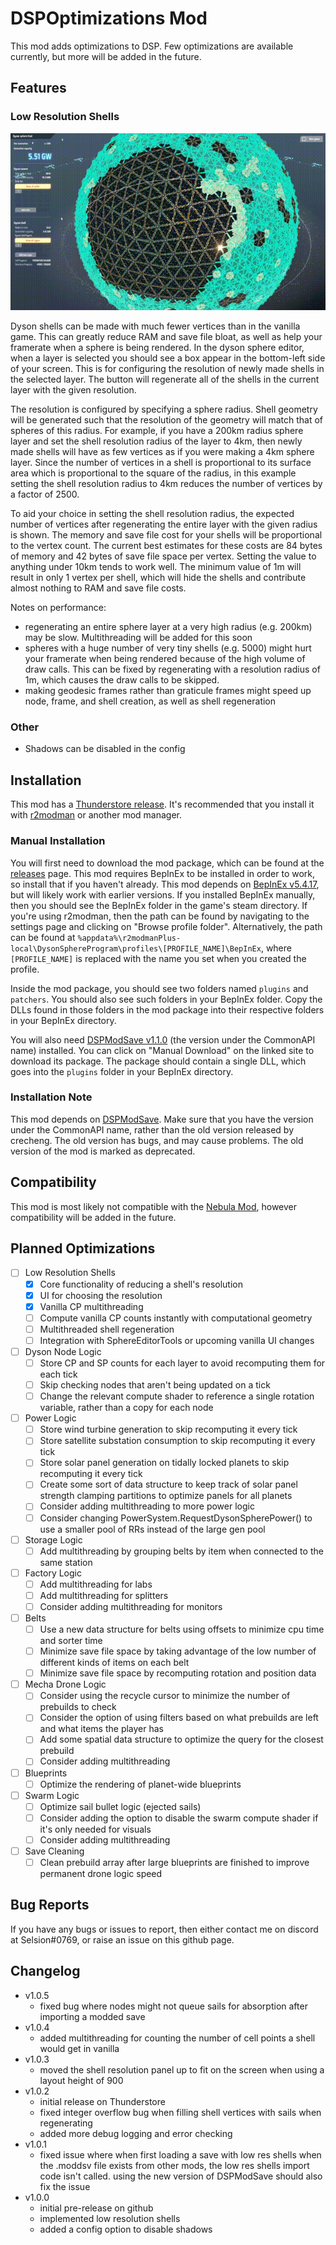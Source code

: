 ﻿# DSPOptimizations Mod
This mod adds optimizations to DSP. Few optimizations are available currently, but more will be added in the future.

## Features
### Low Resolution Shells
![low_res_shells_1.gif](https://github.com/Selsion/DSPMods/blob/main/demos/low_res_shells_1.gif?raw=true)

Dyson shells can be made with much fewer vertices than in the vanilla game. This can greatly reduce RAM and save file bloat, as well as help your framerate when a sphere is being rendered. In the dyson sphere editor, when a layer is selected you should see a box appear in the bottom-left side of your screen. This is for configuring the resolution of newly made shells in the selected layer. The button will regenerate all of the shells in the current layer with the given resolution.

The resolution is configured by specifying a sphere radius. Shell geometry will be generated such that the resolution of the geometry will match that of spheres of this radius. For example, if you have a 200km radius sphere layer and set the shell resolution radius of the layer to 4km, then newly made shells will have as few vertices as if you were making a 4km sphere layer. Since the number of vertices in a shell is proportional to its surface area which is proportional to the square of the radius, in this example setting the shell resolution radius to 4km reduces the number of vertices by a factor of 2500.

To aid your choice in setting the shell resolution radius, the expected number of vertices after regenerating the entire layer with the given radius is shown. The memory and save file cost for your shells will be proportional to the vertex count. The current best estimates for these costs are 84 bytes of memory and 42 bytes of save file space per vertex. Setting the value to anything under 10km tends to work well. The minimum value of 1m will result in only 1 vertex per shell, which will hide the shells and contribute almost nothing to RAM and save file costs.

Notes on performance:
- regenerating an entire sphere layer at a very high radius (e.g. 200km) may be slow. Multithreading will be added for this soon
- spheres with a huge number of very tiny shells (e.g. 5000) might hurt your framerate when being rendered because of the high volume of draw calls. This can be fixed by regenerating with a resolution radius of 1m, which causes the draw calls to be skipped.
- making geodesic frames rather than graticule frames might speed up node, frame, and shell creation, as well as shell regeneration

### Other
- Shadows can be disabled in the config

## Installation
This mod has a [Thunderstore release](https://dsp.thunderstore.io/package/Selsion/DSPOptimizations/). It's recommended that you install it with [r2modman](https://dsp.thunderstore.io/package/ebkr/r2modman/) or another mod manager.

### Manual Installation
You will first need to download the mod package, which can be found at the [releases](https://github.com/Selsion/DSPMods/releases) page. This mod requires BepInEx to be installed in order to work, so install that if you haven't already. This mod depends on [BepInEx v5.4.17](https://dsp.thunderstore.io/package/xiaoye97/BepInEx/), but will likely work with earlier versions. If you installed BepInEx manually, then you should see the BepInEx folder in the game's steam directory. If you're using r2modman, then the path can be found by navigating to the settings page and clicking on "Browse profile folder". Alternatively, the path can be found at `%appdata%\r2modmanPlus-local\DysonSphereProgram\profiles\[PROFILE_NAME]\BepInEx`, where `[PROFILE_NAME]` is replaced with the name you set when you created the profile.

Inside the mod package, you should see two folders named `plugins` and `patchers`. You should also see such folders in your BepInEx folder. Copy the DLLs found in those folders in the mod package into their respective folders in your BepInEx directory.

You will also need [DSPModSave v1.1.0](https://dsp.thunderstore.io/package/CommonAPI/DSPModSave/) (the version under the CommonAPI name) installed. You can click on "Manual Download" on the linked site to download its package. The package should contain a single DLL, which goes into the `plugins` folder in your BepInEx directory.

### Installation Note
This mod depends on [DSPModSave](https://dsp.thunderstore.io/package/CommonAPI/DSPModSave/). Make sure that you have the version under the CommonAPI name, rather than the old version released by crecheng. The old version has bugs, and may cause problems. The old version of the mod is marked as deprecated.

## Compatibility
This mod is most likely not compatible with the [Nebula Mod](https://dsp.thunderstore.io/package/nebula/NebulaMultiplayerModApi/), however compatibility will be added in the future.

## Planned Optimizations
- [ ] Low Resolution Shells
	- [x] Core functionality of reducing a shell's resolution
	- [x] UI for choosing the resolution
	- [x] Vanilla CP multithreading
	- [ ] Compute vanilla CP counts instantly with computational geometry
	- [ ] Multithreaded shell regeneration
	- [ ] Integration with SphereEditorTools or upcoming vanilla UI changes
- [ ] Dyson Node Logic
	- [ ] Store CP and SP counts for each layer to avoid recomputing them for each tick
	- [ ] Skip checking nodes that aren't being updated on a tick
	- [ ] Change the relevant compute shader to reference a single rotation variable, rather than a copy for each node
- [ ] Power Logic
	- [ ] Store wind turbine generation to skip recomputing it every tick
	- [ ] Store satellite substation consumption to skip recomputing it every tick
	- [ ] Store solar panel generation on tidally locked planets to skip recomputing it every tick
	- [ ] Create some sort of data structure to keep track of solar panel strength clamping partitions to optimize panels for all planets
	- [ ] Consider adding multithreading to more power logic
	- [ ] Consider changing PowerSystem.RequestDysonSpherePower() to use a smaller pool of RRs instead of the large gen pool
- [ ] Storage Logic
	- [ ] Add multithreading by grouping belts by item when connected to the same station
- [ ] Factory Logic
	- [ ] Add multithreading for labs
	- [ ] Add multithreading for splitters
	- [ ] Consider adding multithreading for monitors
- [ ] Belts
	- [ ] Use a new data structure for belts using offsets to minimize cpu time and sorter time
	- [ ] Minimize save file space by taking advantage of the low number of different kinds of items on each belt
	- [ ] Minimize save file space by recomputing rotation and position data
- [ ] Mecha Drone Logic
	- [ ] Consider using the recycle cursor to minimize the number of prebuilds to check
	- [ ] Consider the option of using filters based on what prebuilds are left and what items the player has
	- [ ] Add some spatial data structure to optimize the query for the closest prebuild
	- [ ] Consider adding multithreading
- [ ] Blueprints
	- [ ] Optimize the rendering of planet-wide blueprints
- [ ] Swarm Logic
	- [ ] Optimize sail bullet logic (ejected sails)
	- [ ] Consider adding the option to disable the swarm compute shader if it's only needed for visuals
	- [ ] Consider adding multithreading
- [ ] Save Cleaning
	- [ ] Clean prebuild array after large blueprints are finished to improve permanent drone logic speed

## Bug Reports
If you have any bugs or issues to report, then either contact me on discord at Selsion#0769, or raise an issue on this github page.

## Changelog
- v1.0.5
	- fixed bug where nodes might not queue sails for absorption after importing a modded save
- v1.0.4
	- added multithreading for counting the number of cell points a shell would get in vanilla
- v1.0.3
	- moved the shell resolution panel up to fit on the screen when using a layout height of 900
- v1.0.2
    - initial release on Thunderstore
    - fixed integer overflow bug when filling shell vertices with sails when regenerating
	- added more debug logging and error checking
- v1.0.1
	- fixed issue where when first loading a save with low res shells when the .moddsv file exists from other mods, the low res shells import code isn't called. using the new version of DSPModSave should also fix the issue
- v1.0.0
	- initial pre-release on github
	- implemented low resolution shells
	- added a config option to disable shadows
